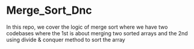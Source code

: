 # Merge_Sort_Dnc
In this repo, we cover the logic of merge sort where we have two codebases where the 1st is about merging two sorted arrays and the 2nd using divide &amp; conquer method to sort the array
